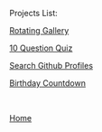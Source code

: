 
<p>Projects List:</p>

[Rotating Gallery](gallery)

<a href="/quiz.html">10 Question Quiz</a>

<a href="/index-1.html">Search Github Profiles</a>

<a href="/timer.html">Birthday Countdown</a>

<!-- <a href="/games.html">Flappy Kirby (Desktop Only)</a> -->

<!-- <a href="/pages/theo.html">Theo Dedication Page</a> -->

<p>&nbsp;</p>

[Home](index)